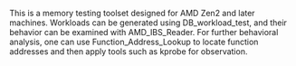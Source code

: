 This is a memory testing toolset designed for AMD Zen2 and later machines. Workloads can be generated using DB_workload_test, and their behavior can be examined with AMD_IBS_Reader. For further behavioral analysis, one can use Function_Address_Lookup to locate function addresses and then apply tools such as kprobe for observation.
